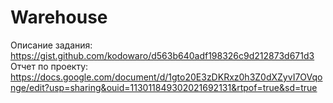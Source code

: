 # Warehouse
Описание задания: https://gist.github.com/kodowaro/d563b640adf198326c9d212873d671d3  
  Отчет по проекту: https://docs.google.com/document/d/1gto20E3zDKRxz0h3Z0dXZyvI7OVqonge/edit?usp=sharing&ouid=113011849302021692131&rtpof=true&sd=true
